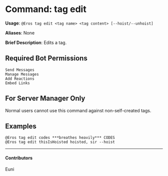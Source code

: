 # Command: tag edit


**Usage**: `@Eros tag edit <tag name> <tag content> [--hoist/--unhoist]`

**Aliases**: None

**Brief Description**: Edits a tag.



## Required Bot Permissions

```
Send Messages
Manage Messages
Add Reactions
Embed Links
```

## For Server Manager Only


Normal users cannot use this command against non-self-created tags.

## Examples

```
@Eros tag edit codes ***breathes heavily*** CODES
@Eros tag edit thisIsHoisted hoisted, sir --hoist
```


---

#### Contributors


Euni
